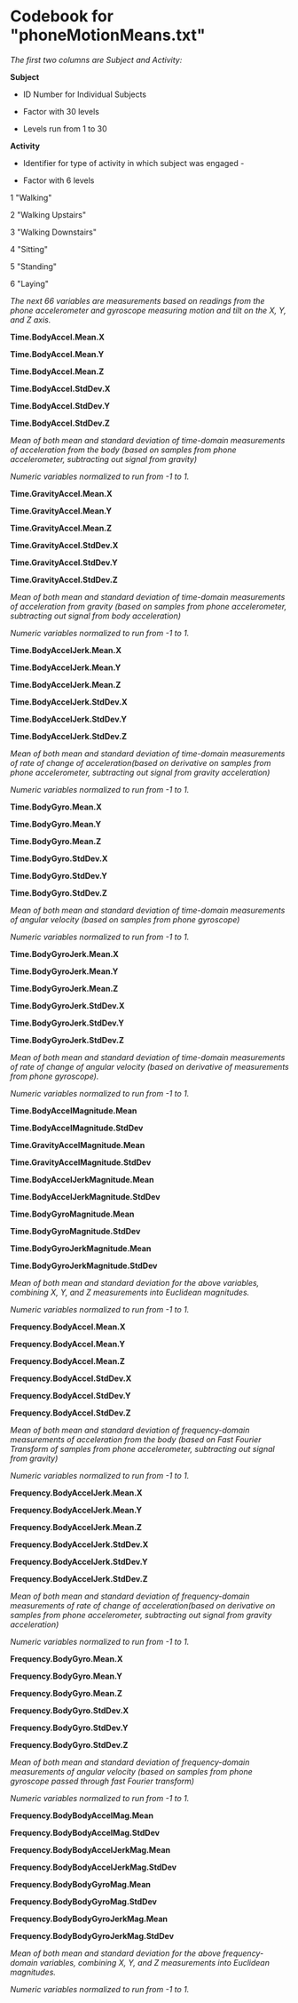 # Codebook for "phoneMotionMeans.txt"


*The first two columns are Subject and Activity:*

**Subject**

  - ID Number for Individual Subjects
  
  - Factor with 30 levels

  - Levels run from 1 to 30

**Activity**
  
  - Identifier for type of activity in which subject was engaged -
 
  - Factor with 6 levels
  
   1 "Walking"
 
   2 "Walking Upstairs"

   3 "Walking Downstairs"

   4 "Sitting"

   5 "Standing"

   6 "Laying"


*The next 66 variables are measurements based on readings from the  
phone* *accelerometer and gyroscope measuring motion and tilt on the 
X, Y, and Z axis.*


**Time.BodyAccel.Mean.X**

**Time.BodyAccel.Mean.Y**

**Time.BodyAccel.Mean.Z**

**Time.BodyAccel.StdDev.X**

**Time.BodyAccel.StdDev.Y**

**Time.BodyAccel.StdDev.Z**

*Mean of both mean and standard deviation of time-domain measurements of acceleration from the body (based on samples from phone accelerometer, subtracting out signal from gravity)*
 
*Numeric variables normalized to run from -1 to 1.*



**Time.GravityAccel.Mean.X**

**Time.GravityAccel.Mean.Y**

**Time.GravityAccel.Mean.Z**

**Time.GravityAccel.StdDev.X**

**Time.GravityAccel.StdDev.Y**

**Time.GravityAccel.StdDev.Z**

  *Mean of both mean and standard deviation of time-domain measurements of     acceleration from gravity (based on samples from phone accelerometer, subtracting out signal from body acceleration)*

*Numeric variables normalized to run from -1 to 1.*

**Time.BodyAccelJerk.Mean.X**

**Time.BodyAccelJerk.Mean.Y**

**Time.BodyAccelJerk.Mean.Z**

**Time.BodyAccelJerk.StdDev.X**

**Time.BodyAccelJerk.StdDev.Y**

**Time.BodyAccelJerk.StdDev.Z**

*Mean of both mean and standard deviation of time-domain measurements 
of rate of change of acceleration(based on derivative on samples 
from phone accelerometer, subtracting out signal from gravity 
acceleration)*

*Numeric variables normalized to run from -1 to 1.*


**Time.BodyGyro.Mean.X**

**Time.BodyGyro.Mean.Y**

**Time.BodyGyro.Mean.Z**

**Time.BodyGyro.StdDev.X**

**Time.BodyGyro.StdDev.Y**

**Time.BodyGyro.StdDev.Z**

*Mean of both mean and standard deviation of time-domain measurements of angular velocity (based on samples from phone gyroscope)*

*Numeric variables normalized to run from -1 to 1.*

**Time.BodyGyroJerk.Mean.X**

**Time.BodyGyroJerk.Mean.Y**

**Time.BodyGyroJerk.Mean.Z**

**Time.BodyGyroJerk.StdDev.X**

**Time.BodyGyroJerk.StdDev.Y**

**Time.BodyGyroJerk.StdDev.Z**

*Mean of both mean and standard deviation of time-domain measurements of rate of change of angular velocity (based on derivative of measurements from phone gyroscope).*

*Numeric variables normalized to run from -1 to 1.*

**Time.BodyAccelMagnitude.Mean**

**Time.BodyAccelMagnitude.StdDev**

**Time.GravityAccelMagnitude.Mean**

**Time.GravityAccelMagnitude.StdDev**

**Time.BodyAccelJerkMagnitude.Mean**

**Time.BodyAccelJerkMagnitude.StdDev**

**Time.BodyGyroMagnitude.Mean**

**Time.BodyGyroMagnitude.StdDev**

**Time.BodyGyroJerkMagnitude.Mean**

**Time.BodyGyroJerkMagnitude.StdDev**

*Mean of both mean and standard deviation for the above variables, combining X, Y, and Z measurements into Euclidean magnitudes.*

*Numeric variables normalized to run from -1 to 1.*

**Frequency.BodyAccel.Mean.X**

**Frequency.BodyAccel.Mean.Y**

**Frequency.BodyAccel.Mean.Z**

**Frequency.BodyAccel.StdDev.X**

**Frequency.BodyAccel.StdDev.Y**

**Frequency.BodyAccel.StdDev.Z**

*Mean of both mean and standard deviation of frequency-domain measurements of acceleration from the body (based on Fast Fourier Transform of samples from phone accelerometer, subtracting out signal from gravity)*

*Numeric variables normalized to run from -1 to 1.*

**Frequency.BodyAccelJerk.Mean.X**

**Frequency.BodyAccelJerk.Mean.Y**

**Frequency.BodyAccelJerk.Mean.Z**

**Frequency.BodyAccelJerk.StdDev.X**

**Frequency.BodyAccelJerk.StdDev.Y**

**Frequency.BodyAccelJerk.StdDev.Z**

*Mean of both mean and standard deviation of frequency-domain measurements of rate of change of  acceleration(based on derivative on samples from phone accelerometer, subtracting out signal from gravity acceleration)*

*Numeric variables normalized to run from -1 to 1.*

**Frequency.BodyGyro.Mean.X**

**Frequency.BodyGyro.Mean.Y**

**Frequency.BodyGyro.Mean.Z**

**Frequency.BodyGyro.StdDev.X**

**Frequency.BodyGyro.StdDev.Y**

**Frequency.BodyGyro.StdDev.Z**

*Mean of both mean and standard deviation of frequency-domain measurements of angular velocity (based on samples from phone gyroscope passed through fast Fourier transform)*

*Numeric variables normalized to run from -1 to 1.*


**Frequency.BodyBodyAccelMag.Mean**

**Frequency.BodyBodyAccelMag.StdDev**

**Frequency.BodyBodyAccelJerkMag.Mean**

**Frequency.BodyBodyAccelJerkMag.StdDev**


**Frequency.BodyBodyGyroMag.Mean**

**Frequency.BodyBodyGyroMag.StdDev**

**Frequency.BodyBodyGyroJerkMag.Mean**

**Frequency.BodyBodyGyroJerkMag.StdDev**

*Mean of both mean and standard deviation for the above frequency- domain variables, combining X, Y, and Z measurements into Euclidean magnitudes.*

*Numeric variables normalized to run from -1 to 1.*













